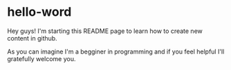 # hello-word
Hey guys!
I'm starting this README page to learn how to create new content in github.

As you can imagine I'm a begginer in programming and if you feel helpful I'll gratefully welcome you.
